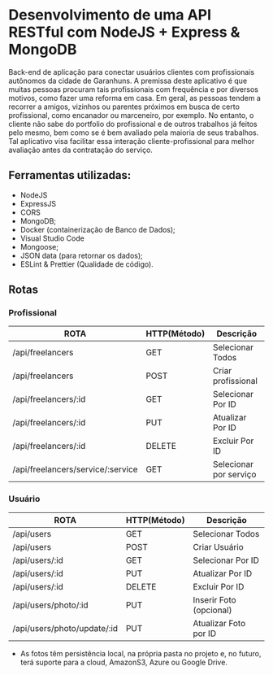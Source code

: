 # Desenvolvimento de uma API RESTful com NodeJS + Express & MongoDB
Back-end de aplicação para conectar usuários clientes com profissionais autônomos da cidade de Garanhuns. 
A premissa deste aplicativo é que muitas pessoas procuram tais profissionais com frequência e por diversos motivos, como fazer uma reforma em casa.
Em geral, as pessoas tendem a recorrer a amigos, vizinhos ou parentes próximos em busca de certo profissional, como encanador ou marceneiro, por exemplo. 
No entanto, o cliente não sabe do portfolio do profissional e de outros trabalhos já feitos pelo mesmo, bem como se é bem avaliado pela maioria de seus trabalhos.
Tal aplicativo visa facilitar essa interação cliente-profissional para melhor avaliação antes da contratação do serviço.

## Ferramentas utilizadas:

- NodeJS
- ExpressJS
- CORS
- MongoDB;
- Docker (containerização de Banco de Dados);
- Visual Studio Code
- Mongoose;
- JSON data (para retornar os dados);
- ESLint & Prettier (Qualidade de código).

## Rotas

### Profissional

  ROTA                            |     HTTP(Método)   |      Descrição            | 
-------------------------         | -----------------  | ---------------------     |
/api/freelancers                  |     GET            | Selecionar Todos          | 
/api/freelancers                  |     POST           | Criar profissional        | 
/api/freelancers/:id              |     GET            | Selecionar Por ID         | 
/api/freelancers/:id              |     PUT            | Atualizar Por ID          |    
/api/freelancers/:id              |     DELETE         | Excluir Por ID            |
/api/freelancers/service/:service |     GET            | Selecionar por serviço    |

### Usuário

  ROTA                            |     HTTP(Método)   |      Descrição            | 
-------------------------         | -----------------  | ---------------------     |
/api/users                        |       GET          | Selecionar Todos          | 
/api/users                        |       POST         | Criar Usuário             | 
/api/users/:id                    |       GET          | Selecionar Por ID         | 
/api/users/:id                    |       PUT          | Atualizar Por ID          |    
/api/users/:id                    |       DELETE       | Excluir Por ID            |
/api/users/photo/:id              |       PUT          | Inserir Foto (opcional)   |
/api/users/photo/update/:id       |       PUT          | Atualizar Foto por ID     |

* As fotos têm persistência local, na própria pasta no projeto e, no futuro, terá suporte para a cloud, AmazonS3, Azure ou Google Drive.
